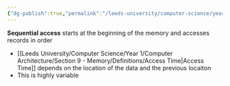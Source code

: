 ```yaml
---
{"dg-publish":true,"permalink":"/leeds-university/computer-science/year-1/computer-architecture/section-9-memory/definitions/sequential-access/","tags":["Definition"]}
---
```


**Sequential access** starts at the beginning of the memory and accesses records in order
- [[Leeds University/Computer Science/Year 1/Computer Architecture/Section 9 - Memory/Definitions/Access Time\|Access Time]] depends on the location of the data and the previous locaiton
- This is highly variable

